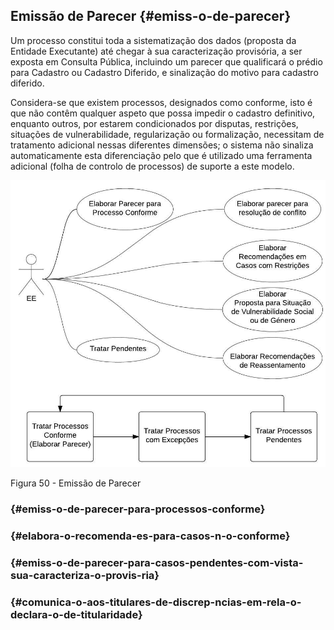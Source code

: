 ## Emissão de Parecer {#emiss-o-de-parecer}

Um processo constitui toda a sistematização dos dados \(proposta da Entidade Executante\) até chegar à sua caracterização provisória, a ser exposta em Consulta Pública, incluindo um parecer que qualificará o prédio para Cadastro ou Cadastro Diferido, e sinalização do motivo para cadastro diferido.

Considera-se que existem processos, designados como conforme, isto é que não contêm qualquer aspeto que possa impedir o cadastro definitivo, enquanto outros, por estarem condicionados por disputas, restrições, situações de vulnerabilidade, regularização ou formalização, necessitam de tratamento adicional nessas diferentes dimensões; o sistema não sinaliza automaticamente esta diferenciação pelo que é utilizado uma ferramenta adicional \(folha de controlo de processos\) de suporte a este modelo.

![](/assets/50.jpg)

Figura 50 - Emissão de Parecer

###  {#emiss-o-de-parecer-para-processos-conforme}

###  {#elabora-o-recomenda-es-para-casos-n-o-conforme}

###  {#emiss-o-de-parecer-para-casos-pendentes-com-vista-sua-caracteriza-o-provis-ria}

###  {#comunica-o-aos-titulares-de-discrep-ncias-em-rela-o-declara-o-de-titularidade}



